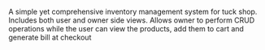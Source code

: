 A simple yet comprehensive inventory management system for tuck shop.
Includes both user and owner side views.
Allows owner to perform CRUD operations while the user can view the products, add them to cart and generate bill at checkout
